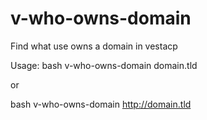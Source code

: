 # v-who-owns-domain
Find what use owns a domain in vestacp

Usage:
bash v-who-owns-domain domain.tld

or

bash v-who-owns-domain http://domain.tld
